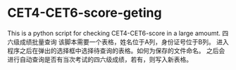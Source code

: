 # CET4-CET6-score-geting
This is a python script for checking CET4-CET6-score in a large amoumt. 四六级成绩批量查询
该脚本需要一个表格，姓名位于A列，身份证号位于B列。
进入程序之后在弹出的选择框中选择待查询的表格。如何为保存的文件命名。
之后会进行自动查询是否有当次考试的四六级成绩，若有，则写入新表格。
